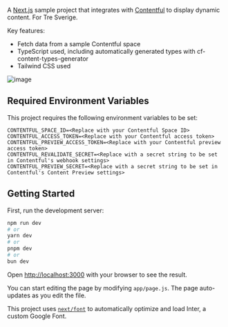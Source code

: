 A [Next.js](https://nextjs.org/) sample project that integrates with [Contentful](https://www.contentful.com/) to display dynamic content.
For Tre Sverige.

Key features:

- Fetch data from a sample Contentful space
- TypeScript used, including automatically generated types with cf-content-types-generator
- Tailwind CSS used

![image](https://github.com/user-attachments/assets/466ae82f-5b9d-4a5a-8d83-f3ae72a396d1)

## Required Environment Variables

This project requires the following environment variables to be set:

```
CONTENTFUL_SPACE_ID=<Replace with your Contentful Space ID>
CONTENTFUL_ACCESS_TOKEN=<Replace with your Contentful access token>
CONTENTFUL_PREVIEW_ACCESS_TOKEN=<Replace with your Contentful preview access token>
CONTENTFUL_REVALIDATE_SECRET=<Replace with a secret string to be set in Contentful's webhook settings>
CONTENTFUL_PREVIEW_SECRET=<Replace with a secret string to be set in Contentful's Content Preview settings>
```

## Getting Started

First, run the development server:

```bash
npm run dev
# or
yarn dev
# or
pnpm dev
# or
bun dev
```

Open [http://localhost:3000](http://localhost:3000) with your browser to see the result.

You can start editing the page by modifying `app/page.js`. The page auto-updates as you edit the file.

This project uses [`next/font`](https://nextjs.org/docs/basic-features/font-optimization) to automatically optimize and load Inter, a custom Google Font.
